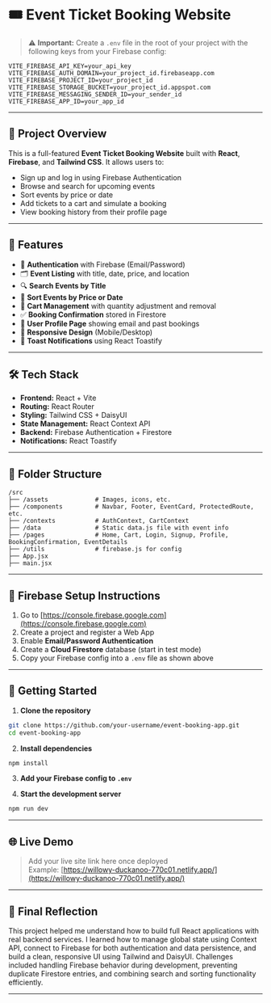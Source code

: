 # 🎟️ Event Ticket Booking Website

> ⚠️ **Important:** Create a `.env` file in the root of your project with the following keys from your Firebase config:

```
VITE_FIREBASE_API_KEY=your_api_key
VITE_FIREBASE_AUTH_DOMAIN=your_project_id.firebaseapp.com
VITE_FIREBASE_PROJECT_ID=your_project_id
VITE_FIREBASE_STORAGE_BUCKET=your_project_id.appspot.com
VITE_FIREBASE_MESSAGING_SENDER_ID=your_sender_id
VITE_FIREBASE_APP_ID=your_app_id
```

---

## 📌 Project Overview

This is a full-featured **Event Ticket Booking Website** built with **React**, **Firebase**, and **Tailwind CSS**. It allows users to:

- Sign up and log in using Firebase Authentication
- Browse and search for upcoming events
- Sort events by price or date
- Add tickets to a cart and simulate a booking
- View booking history from their profile page

---

## 🚀 Features

- 🔐 **Authentication** with Firebase (Email/Password)
- 🗂️ **Event Listing** with title, date, price, and location
- 🔍 **Search Events by Title**
- 📅 **Sort Events by Price or Date**
- 🛒 **Cart Management** with quantity adjustment and removal
- ✅ **Booking Confirmation** stored in Firestore
- 🧾 **User Profile Page** showing email and past bookings
- 📱 **Responsive Design** (Mobile/Desktop)
- 🔔 **Toast Notifications** using React Toastify

---

## 🛠️ Tech Stack

- **Frontend:** React + Vite
- **Routing:** React Router
- **Styling:** Tailwind CSS + DaisyUI
- **State Management:** React Context API
- **Backend:** Firebase Authentication + Firestore
- **Notifications:** React Toastify

---

## 📁 Folder Structure

```
/src
├── /assets             # Images, icons, etc.
├── /components         # Navbar, Footer, EventCard, ProtectedRoute, etc.
├── /contexts           # AuthContext, CartContext
├── /data               # Static data.js file with event info
├── /pages              # Home, Cart, Login, Signup, Profile, BookingConfirmation, EventDetails
├── /utils              # firebase.js for config
├── App.jsx
├── main.jsx
```

---

## 🧪 Firebase Setup Instructions

1. Go to [https://console.firebase.google.com](https://console.firebase.google.com)
2. Create a project and register a Web App
3. Enable **Email/Password Authentication**
4. Create a **Cloud Firestore** database (start in test mode)
5. Copy your Firebase config into a `.env` file as shown above

---

## 🧰 Getting Started

1. **Clone the repository**

```bash
git clone https://github.com/your-username/event-booking-app.git
cd event-booking-app
```

2. **Install dependencies**

```bash
npm install
```

3. **Add your Firebase config to `.env`**

4. **Start the development server**

```bash
npm run dev
```

---

## 🌐 Live Demo

> Add your live site link here once deployed  
> Example: [https://willowy-duckanoo-770c01.netlify.app/](https://willowy-duckanoo-770c01.netlify.app/)

---

## 🧠 Final Reflection

This project helped me understand how to build full React applications with real backend services. I learned how to manage global state using Context API, connect to Firebase for both authentication and data persistence, and build a clean, responsive UI using Tailwind and DaisyUI. Challenges included handling Firebase behavior during development, preventing duplicate Firestore entries, and combining search and sorting functionality efficiently.

---
